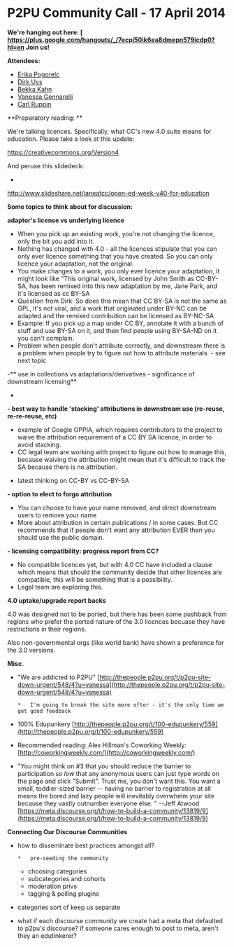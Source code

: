# P2PU Community Call - 17 April 2014

**We're hanging out here:  [ **[](https://plus.google.com/hangouts/_/7ecpj50ik6ea8dmepn579icdp0?hl=en)**https://plus.google.com/hangouts/_/7ecpj50ik6ea8dmepn579icdp0?hl=en**** Join us!**

**Attendees:**

*   [Erika Pogorelc](/ep/profile/oTNkHa0lFrI) 
*   [Dirk Uys](/ep/profile/ppBMkttdzda) 
*   [Bekka Kahn](/ep/profile/BT4g65BvPRV) 
*   [Vanessa Gennarelli](/ep/profile/ufOl3tEe6YY) 
*   [Carl Ruppin](/ep/profile/mNzH4UoHZhs) 

**Preparatory reading: **

We're talking licences. Specifically, what CC's new 4.0 suite means for education. Please take a look at this update: 

[](https://creativecommons.org/Version4)https://creativecommons.org/Version4

And peruse this slidedeck: 

*

[](http://www.slideshare.net/janeatcc/open-ed-week-v40-for-education)http://www.slideshare.net/janeatcc/open-ed-week-v40-for-education

**Some topics to think about for discussion:**

**adaptor's license vs underlying licence**

*   When you pick up an existing work, you're not changing the licence, only the bit you add into it. 
*   Nothing has changed with 4.0 - all the licences stipulate that you can only ever licence something that you have created. So you can only licence your adaptation, not the original.
*   You make changes to a work, you only ever licence your adaptation, it might look like "This original work, licensed by John Smith as CC-BY-SA, has been remixed into this new adaptation by me, Jane Park, and it's licensed as cc BY-SA
*   Question from Dirk: So does this mean that CC BY-SA is not the same as GPL, it's not viral, and a work that originated under BY-NC can be adapted and the remixed contribution can be licensed as BY-NC-SA
*   Example: If you pick up a map under CC BY, annotate it with a bunch of stuff and use BY-SA on it, and then find people using BY-SA-ND on it you can't complain. 
*   Problem when people don't attribute correctly, and downstream there is a problem when people try to figure out how to attribute materials. - see next topic

-** use in collections vs adaptations/derivatives - significance of downstream licensing**

*

**- best way to handle 'stacking' attributions in downstream use (re-reuse, re-re-reuse, etc)**

*   example of Google OPPIA, which requires contributors to the project to waive the attribution requirement of a CC BY SA licence, in order to avoid stacking.
*   CC legal team are working with project to figure out how to manage this, because waiving the attribution might mean that it's difficult to track the SA because there is no attribution. 

- latest thinking on CC-BY vs CC-BY-SA

**- option to elect to forgo attribution**

*   You can choose to have your name removed, and direct downstream users to remove your name 
*   More about attribution in certain publications / in some cases. But CC recommends that if people don't want any attribution EVER then you should use the public domain. 

**- licensing compatibility: progress report from CC?**

*   No compatible licences yet, but with 4.0 CC have included a clause which means that should the community decide that other licences are compatible, this will be something that is a possibility. 
*   Legal team are exploring this. 

**4.0 uptake/upgrade report backs**

4.0 was designed not to be ported, but there has been some pushback from regions who prefer the ported nature of the 3.0 licences becuase they have restrictions in their regions.

Also non-governmental orgs (like world bank) have shown a preference for the 3.0 versions. 

**Misc.**

*   "We are addicted to P2PU" [](http://thepeople.p2pu.org/t/p2pu-site-down-urgent/548/4?u=vanessa)[http://thepeople.p2pu.org/t/p2pu-site-down-urgent/548/4?u=vanessa](http://thepeople.p2pu.org/t/p2pu-site-down-urgent/548/4?u=vanessa)

        *   I'm going to break the site more ofter - it's the only time we get good feedback

*   100% Edupunkery [](http://thepeople.p2pu.org/t/100-edupunkery/559)[http://thepeople.p2pu.org/t/100-edupunkery/559](http://thepeople.p2pu.org/t/100-edupunkery/559)
*   Recommended reading: Alex Hillman's Coworking Weekly: [](http://coworkingweekly.com/)[http://coworkingweekly.com/](http://coworkingweekly.com/)
*   "You might think on #3 that you should reduce the barrier to participation _so low_ that any anonymous users can just type words on the page and click "Submit". Trust me, you don't want this. You want a small, toddler-sized barrier -- having no barrier to registration at all means the bored and lazy people will inevitably overwhelm your site because they vastly outnumber everyone else. " --Jeff Atwood [](https://meta.discourse.org/t/how-to-build-a-community/13819/9)[https://meta.discourse.org/t/how-to-build-a-community/13819/9](https://meta.discourse.org/t/how-to-build-a-community/13819/9)

**Connecting Our Discourse Communities**

*   how to disseminate best practices amongst all?

        *   pre-seeding the community
    *   choosing categories
    *   subcategories and cohorts
    *   moderation privs
    *   tagging & polling plugins

*   categories sort of keep us separate
*   what if each discourse community we create had a meta that defaulted to p2pu's discourse? if someone cares enough to post to meta, aren't they an edutinkerer?
